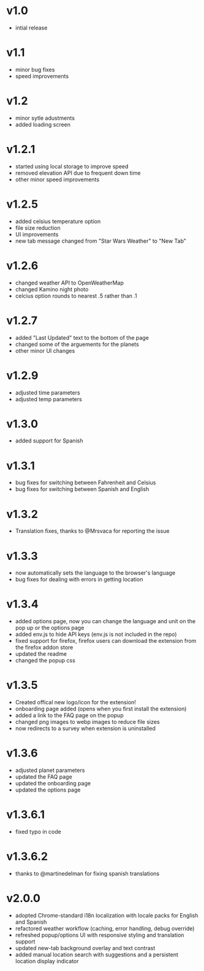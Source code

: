 # v1.0
- intial release
 
# v1.1
- minor bug fixes
- speed improvements

# v1.2
- minor sytle adustments
- added loading screen

# v1.2.1
- started using local storage to improve speed
- removed elevation API due to frequent down time
- other minor speed improvements

# v1.2.5
- added celsius temperature option
- file size reduction
- UI improvements
- new tab message changed from "Star Wars Weather" to "New Tab"

# v1.2.6
- changed weather API to OpenWeatherMap
- changed Kamino night photo
- celcius option rounds to nearest .5 rather than .1

# v1.2.7
- added "Last Updated" text to the bottom of the page
- changed some of the arguements for the planets
- other minor UI changes

# v1.2.9
- adjusted time parameters
- adjusted temp parameters

# v1.3.0 
- added support for Spanish

# v1.3.1
- bug fixes for switching between Fahrenheit and Celsius
- bug fixes for switching between Spanish and English

# v1.3.2
- Translation fixes, thanks to @Mrsvaca for reporting the issue

# v1.3.3
- now automatically sets the language to the browser's language
- bug fixes for dealing with errors in getting location

# v1.3.4
- added options page, now you can change the language and unit on the pop up or the options page
- added env.js to hide API keys (env.js is not included in the repo)
- fixed support for firefox, firefox users can download the extension from the firefox addon store 
- updated the readme
- changed the popup css

# v1.3.5
- Created offical new logo/icon for the extension!
- onboarding page added (opens when you first install the extension)
- added a link to the FAQ page on the popup
- changed png images to webp images to reduce file sizes
- now redirects to a survey when extension is uninstalled

# v1.3.6
- adjusted planet parameters
- updated the FAQ page
- updated the onboarding page
- updated the options page


# v1.3.6.1
- fixed typo in code

# v1.3.6.2
- thanks to @martinedelman for fixing spanish translations

# v2.0.0
- adopted Chrome-standard i18n localization with locale packs for English and Spanish
- refactored weather workflow (caching, error handling, debug override)
- refreshed popup/options UI with responsive styling and translation support
- updated new-tab background overlay and text contrast
- added manual location search with suggestions and a persistent location display indicator
